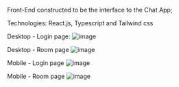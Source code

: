 Front-End constructed to be the interface to the Chat App;

Technologies: React.js, Typescript and Tailwind css

Desktop - Login page:
![image](https://github.com/wrspada02/chat-app/assets/90157791/f99b4580-1786-4e4a-a591-e852fa82d046)

Desktop - Room page
![image](https://github.com/wrspada02/chat-app/assets/90157791/2e2e6d1e-b05c-463e-94c0-b8dca17b5dbb)

Mobile - Login page
![image](https://github.com/wrspada02/chat-app/assets/90157791/07c15050-dfb4-4882-b578-655c1f3d1459)

Mobile - Room page
![image](https://github.com/wrspada02/chat-app/assets/90157791/d2140763-9312-48b2-ac4d-f53fe8828a87)
